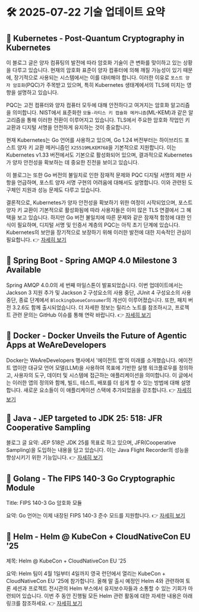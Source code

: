 # 🛠️ 2025-07-22 기술 업데이트 요약

## 🔹 Kubernetes - Post-Quantum Cryptography in Kubernetes
이 블로그 글은 양자 컴퓨팅의 발전에 따라 암호화 기술이 큰 변화를 맞이하고 있는 상황을 다루고 있습니다. 현재의 암호화 표준이 양자 컴퓨터에 의해 깨질 가능성이 있기 때문에, 장기적으로 사용되는 시스템에서는 이를 대비해야 합니다. 이러한 이유로 `포스트 양자 암호화`(PQC)가 주목받고 있으며, 특히 Kubernetes 생태계에서의 TLS에 미치는 영향을 설명하고 있습니다.

PQC는 고전 컴퓨터와 양자 컴퓨터 모두에 대해 안전하다고 여겨지는 암호화 알고리즘을 의미합니다. NIST에서 표준화한 `모듈-라티스 키 캡슐화 메커니즘`(ML-KEM)과 같은 알고리즘을 통해 이러한 전환이 이루어지고 있습니다. TLS에서 주요한 암호화 작업인 키 교환과 디지털 서명을 안전하게 유지하는 것이 중요합니다.

현재 Kubernetes는 Go 언어를 사용하고 있으며, Go 1.24 버전부터는 하이브리드 포스트 양자 키 교환 메커니즘인 `X25519MLKEM768`을 기본적으로 지원합니다. 이는 Kubernetes v1.33 버전에서도 기본으로 활성화되어 있으며, 결과적으로 Kubernetes가 양자 안전성을 확보하는 데 중요한 진전을 보이고 있습니다.

이 블로그는 또한 Go 버전의 불일치로 인한 잠재적 문제와 PQC 디지털 서명의 제한 사항을 언급하며, 포스트 양자 서명 구현의 어려움에 대해서도 설명합니다. 이와 관련된 도구체인 지원과 성능 문제도 다루고 있습니다.

결론적으로, Kubernetes가 양자 안전성을 확보하기 위한 여정이 시작되었으며, 포스트 양자 키 교환이 기본적으로 활성화됨에 따라 사용자들은 이미 많은 TLS 연결에서 그 혜택을 보고 있습니다. 하지만 Go 버전 불일치에 따른 문제와 같은 잠재적 함정에 대한 인식이 필요하며, 디지털 서명 및 인증서 계층의 PQC는 아직 초기 단계에 있습니다. Kubernetes의 보안을 장기적으로 보장하기 위해 이러한 발전에 대한 지속적인 관심이 필요합니다.
👉 [자세히 보기](https://kubernetes.io/blog/2025/07/18/pqc-in-k8s/)

## 🔹 Spring Boot - Spring AMQP 4.0 Milestone 3 Available
Spring AMQP 4.0.0의 세 번째 마일스톤이 발표되었습니다. 이번 업데이트에서는 Jackson 3 지원 추가 및 Jackson 2 구성요소의 사용 중단, JUnit 4 구성요소의 사용 중단, 종료 단계에서 `BlockingQueueConsumer`의 개선이 이루어졌습니다. 또한, 패치 버전 3.2.6도 함께 출시되었습니다. 더 자세한 정보는 릴리스 노트를 참조하시고, 프로젝트 관련 문의는 GitHub 이슈를 통해 연락 바랍니다.
👉 [자세히 보기](https://spring.io/blog/2025/07/21/spring-amqp-4-0-0-m3-available)

## 🔹 Docker - Docker Unveils the Future of Agentic Apps at WeAreDevelopers
Docker는 WeAreDevelopers 행사에서 '에이전트 앱'의 미래를 소개했습니다. 에이전트 앱이란 대규모 언어 모델(LLM)을 사용하여 목표에 기반한 실행 워크플로우를 정의하고, 사용자의 도구, 데이터 및 시스템에 접근하는 애플리케이션을 의미합니다. 이 글에서는 이러한 앱의 정의와 함께, 빌드, 테스트, 배포를 더 쉽게 할 수 있는 방법에 대해 설명합니다. 새로운 요소들이 이 애플리케이션 스택에 추가되었음을 강조합니다.
👉 [자세히 보기](https://www.docker.com/blog/wearedevelopers-docker-unveils-the-future-of-agentic-apps/)

## 🔹 Java - JEP targeted to JDK 25: 518: JFR Cooperative Sampling
블로그 글 요약: JEP 518은 JDK 25를 목표로 하고 있으며, JFR(Cooperative Sampling)을 도입하는 내용을 담고 있습니다. 이는 Java Flight Recorder의 성능을 향상시키기 위한 기능입니다.
👉 [자세히 보기](https://inside.java/2025/07/21/jep518-target-jdk25/)

## 🔹 Golang - The FIPS 140-3 Go Cryptographic Module
Title: FIPS 140-3 Go 암호화 모듈

요약: Go 언어는 이제 내장된 FIPS 140-3 준수 모드를 지원합니다.
👉 [자세히 보기](https://go.dev/blog/fips140)

## 🔹 Helm - Helm @ KubeCon + CloudNativeCon EU '25
제목: Helm @ KubeCon + CloudNativeCon EU '25

요약: Helm 팀이 4월 1일부터 4일까지 영국 런던에서 열리는 KubeCon + CloudNativeCon EU '25에 참가합니다. 올해 말 출시 예정인 Helm 4와 관련하여 토론 세션과 프로젝트 전시관의 Helm 부스에서 유지보수자들과 소통할 수 있는 기회가 마련되어 있습니다. 이번 주 동안 진행될 모든 Helm 관련 활동에 대한 자세한 내용은 아래 링크를 참조하세요.
👉 [자세히 보기](https://helm.sh/blog/helm-at-kubecon-eu-25/)

